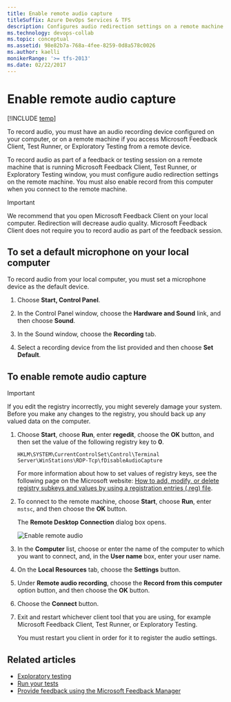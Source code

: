 ```yaml
---
title: Enable remote audio capture
titleSuffix: Azure DevOps Services & TFS
description: Configures audio redirection settings on a remote machine that is running Microsoft Feedback Client, Test Runner, or Exploratory Testing window 
ms.technology: devops-collab
ms.topic: conceptual
ms.assetid: 98e82b7a-768a-4fee-8259-0d8a578c0026
ms.author: kaelli
monikerRange: '>= tfs-2013'
ms.date: 02/22/2017
---
```


# Enable remote audio capture

[!INCLUDE [temp](../../includes/version-vsts-tfs-all-versions.md)]

To record audio, you must have an audio recording device configured on your computer, or on a remote machine if you access Microsoft Feedback Client, Test Runner, or Exploratory Testing from a remote device.

To record audio as part of a feedback or testing session on a remote machine that is running Microsoft Feedback Client, Test Runner, or Exploratory Testing window, you must configure audio redirection settings on the remote machine. You must also enable record from this computer when you connect to the remote machine.

> [!IMPORTANT]  
>  We recommend that you open Microsoft Feedback Client on your local computer. Redirection will decrease audio quality. Microsoft Feedback Client does not require you to record audio as part of the feedback session.

## To set a default microphone on your local computer

To record audio from your local computer, you must set a microphone device as the default device.

1.  Choose **Start, Control Panel**.

2.  In the Control Panel window, choose the **Hardware and Sound** link, and then choose **Sound**.

3.  In the Sound window, choose the **Recording** tab.

4.  Select a recording device from the list provided and then choose **Set Default**.

## To enable remote audio capture

> [!IMPORTANT]
> If you edit the registry incorrectly, you might severely damage your system. Before you make any changes to the registry, you should back up any valued data on the computer.

1.  Choose **Start**, choose **Run**, enter **regedit**, choose the **OK** button, and then set the value of the following registry key to **0**.

    `HKLM\SYSTEM\CurrentControlSet\Control\Terminal Server\WinStations\RDP-Tcp\fDisableAudioCapture`

    For more information about how to set values of registry keys, see the following page on the Microsoft website: [How to add, modify, or delete registry subkeys and values by using a registration entries (.reg) file](https://go.microsoft.com/fwlink/?LinkId=227171).

2.  To connect to the remote machine, choose **Start**, choose **Run**, enter `mstsc`, and then choose the **OK** button.

    The **Remote Desktop Connection** dialog box opens.

    ![Enable remote audio](media/alm_rm_remoteaudio.png "ALM_RM_RemoteAudio")

3.  In the **Computer** list, choose or enter the name of the computer to which you want to connect, and, in the **User name** box, enter your user name.

4.  On the **Local Resources** tab, choose the **Settings** button.

5.  Under **Remote audio recording**, choose the **Record from this computer** option button, and then choose the **OK** button.

6.  Choose the **Connect** button.

7.  Exit and restart whichever client tool that you are using, for example Microsoft Feedback Client, Test Runner, or Exploratory Testing.

    You must restart you client in order for it to register the audio settings.

## Related articles

- [Exploratory testing](../../test/perform-exploratory-tests.md)
- [Run your tests](../../test/run-manual-tests.md)
- [Provide feedback using the Microsoft Feedback Manager](give-feedback.md)
